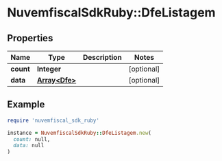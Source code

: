 # NuvemfiscalSdkRuby::DfeListagem

## Properties

| Name | Type | Description | Notes |
| ---- | ---- | ----------- | ----- |
| **count** | **Integer** |  | [optional] |
| **data** | [**Array&lt;Dfe&gt;**](Dfe.md) |  | [optional] |

## Example

```ruby
require 'nuvemfiscal_sdk_ruby'

instance = NuvemfiscalSdkRuby::DfeListagem.new(
  count: null,
  data: null
)
```

